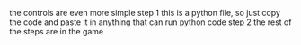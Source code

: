 the controls are even more simple
step 1
this is a python file, so just copy the code and paste it in anything that can run python code
step 2
the rest of the steps are in the game
